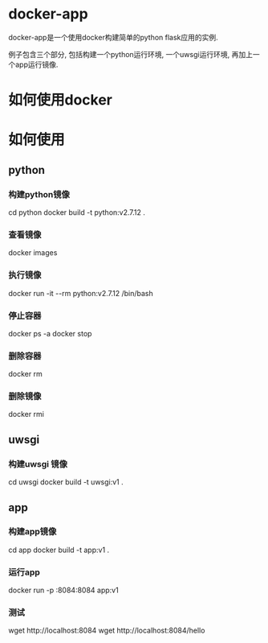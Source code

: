 # docker-app

docker-app是一个使用docker构建简单的python flask应用的实例.

例子包含三个部分, 包括构建一个python运行环境, 一个uwsgi运行环境, 再加上一个app运行镜像.

# 如何使用docker



# 如何使用

## python

### 构建python镜像

cd python
docker build -t python:v2.7.12 .

### 查看镜像

docker images

### 执行镜像

docker run -it --rm python:v2.7.12 /bin/bash

### 停止容器

docker ps -a
docker stop <container id>

### 删除容器

docker rm <container id>

### 删除镜像

docker rmi <image id>

## uwsgi

### 构建uwsgi 镜像

cd uwsgi
docker build -t uwsgi:v1 .

## app

### 构建app镜像

cd app
docker build -t app:v1 .

### 运行app

docker run -p :8084:8084 app:v1

### 测试

wget http://localhost:8084
wget http://localhost:8084/hello
